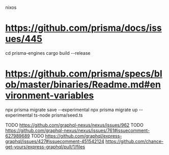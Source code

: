 nixos
# https://github.com/prisma/docs/issues/445
cd prisma-engines
cargo build --release

# https://github.com/prisma/specs/blob/master/binaries/Readme.md#environment-variables

npx prisma migrate save --experimental
npx prisma migrate up --experimental
ts-node prisma/seed.ts

TODO https://github.com/graphql-nexus/nexus/issues/962
TODO https://github.com/graphql-nexus/nexus/issues/761#issuecomment-627989689
TODO https://github.com/graphql/express-graphql/issues/427#issuecomment-451542124
https://github.com/chance-get-yours/express-graphql/pull/1/files
